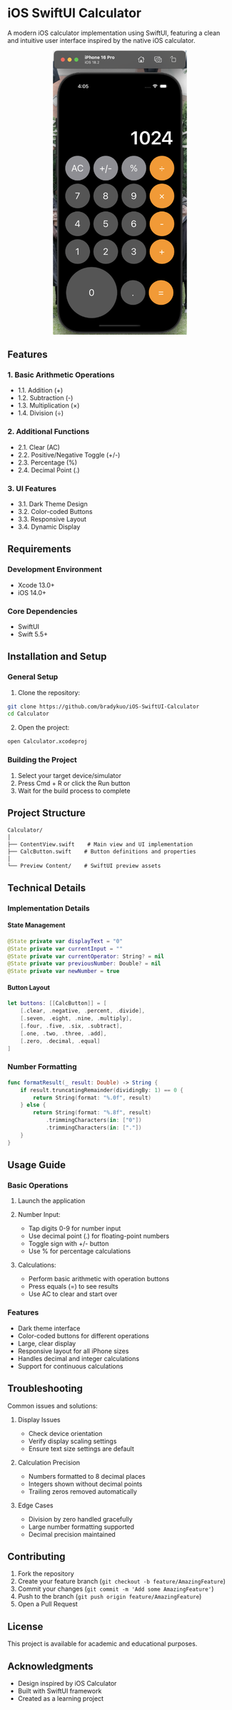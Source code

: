 # iOS SwiftUI Calculator

A modern iOS calculator implementation using SwiftUI, featuring a clean and intuitive user interface inspired by the native iOS calculator.

<p align="center">
  <img src="calculator.png" width="300" alt="Calculator Screenshot">
</p>

## Features
### 1. Basic Arithmetic Operations
- 1.1. Addition (+)
- 1.2. Subtraction (-)
- 1.3. Multiplication (×)
- 1.4. Division (÷)

### 2. Additional Functions
- 2.1. Clear (AC)
- 2.2. Positive/Negative Toggle (+/-)
- 2.3. Percentage (%)
- 2.4. Decimal Point (.)

### 3. UI Features
- 3.1. Dark Theme Design
- 3.2. Color-coded Buttons
- 3.3. Responsive Layout
- 3.4. Dynamic Display

## Requirements
### Development Environment
- Xcode 13.0+
- iOS 14.0+

### Core Dependencies
- SwiftUI
- Swift 5.5+

## Installation and Setup
### General Setup
1. Clone the repository:
```bash
git clone https://github.com/bradykuo/iOS-SwiftUI-Calculator
cd Calculator
```

2. Open the project:
```bash
open Calculator.xcodeproj
```

### Building the Project
1. Select your target device/simulator
2. Press Cmd + R or click the Run button
3. Wait for the build process to complete

## Project Structure
```
Calculator/
│
├── ContentView.swift    # Main view and UI implementation
├── CalcButton.swift    # Button definitions and properties
│
└── Preview Content/    # SwiftUI preview assets
```

## Technical Details
### Implementation Details
#### State Management
```swift
@State private var displayText = "0"
@State private var currentInput = ""
@State private var currentOperator: String? = nil
@State private var previousNumber: Double? = nil
@State private var newNumber = true
```

#### Button Layout
```swift
let buttons: [[CalcButton]] = [
    [.clear, .negative, .percent, .divide],
    [.seven, .eight, .nine, .multiply],
    [.four, .five, .six, .subtract],
    [.one, .two, .three, .add],
    [.zero, .decimal, .equal]
]
```

### Number Formatting
```swift
func formatResult(_ result: Double) -> String {
    if result.truncatingRemainder(dividingBy: 1) == 0 {
        return String(format: "%.0f", result)
    } else {
        return String(format: "%.8f", result)
            .trimmingCharacters(in: ["0"])
            .trimmingCharacters(in: ["."])
    }
}
```

## Usage Guide
### Basic Operations
1. Launch the application
2. Number Input:
   - Tap digits 0-9 for number input
   - Use decimal point (.) for floating-point numbers
   - Toggle sign with +/- button
   - Use % for percentage calculations

3. Calculations:
   - Perform basic arithmetic with operation buttons
   - Press equals (=) to see results
   - Use AC to clear and start over

### Features
- Dark theme interface
- Color-coded buttons for different operations
- Large, clear display
- Responsive layout for all iPhone sizes
- Handles decimal and integer calculations
- Support for continuous calculations

## Troubleshooting
Common issues and solutions:

1. Display Issues
   - Check device orientation
   - Verify display scaling settings
   - Ensure text size settings are default

2. Calculation Precision
   - Numbers formatted to 8 decimal places
   - Integers shown without decimal points
   - Trailing zeros removed automatically

3. Edge Cases
   - Division by zero handled gracefully
   - Large number formatting supported
   - Decimal precision maintained

## Contributing
1. Fork the repository
2. Create your feature branch (`git checkout -b feature/AmazingFeature`)
3. Commit your changes (`git commit -m 'Add some AmazingFeature'`)
4. Push to the branch (`git push origin feature/AmazingFeature`)
5. Open a Pull Request

## License
This project is available for academic and educational purposes.

## Acknowledgments
- Design inspired by iOS Calculator
- Built with SwiftUI framework
- Created as a learning project

